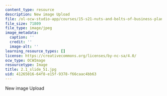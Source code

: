 ```yaml
---
content_type: resource
description: New image Upload
file: /ol-ocw-studio-app/courses/15-s21-nuts-and-bolts-of-business-plans-january-iap-2014/4126501664f8e15f9378f66caac4bb63_2.1_slide_51.jpg
file_size: 71809
file_type: image/jpeg
image_metadata:
  caption: ''
  credit: ''
  image-alt: ''
learning_resource_types: []
license: https://creativecommons.org/licenses/by-nc-sa/4.0/
ocw_type: OCWImage
resourcetype: Image
title: 2.1_slide_51.jpg
uid: 41265016-64f8-e15f-9378-f66caac4bb63
---
```

New image Upload